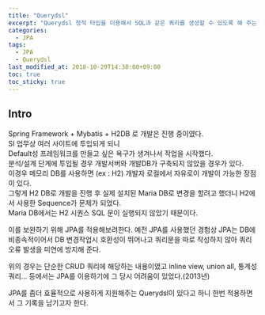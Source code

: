 ```yaml
---
title: "Querydsl"
excerpt: "Querydsl 정적 타입을 이용해서 SQL과 같은 쿼리를 생성할 수 있도록 해 주는 프레임워크다."
categories: 
  - JPA
tags: 
  - JPA
  - Querydsl
last_modified_at: 2018-10-29T14:30:00+09:00
toc: true
toc_sticky: true
---
```


## Intro

Spring Framework + Mybatis + H2DB 로 개발은 진행 중이였다.  
SI 업무상 여러 사이트에 투입되게 되니  
Default성 프레임워크를 만들고 싶은 욕구가 생겨나서 작업을 시작했다.  
분석/설계 단계에 투입될 경우 개발서버와 개발DB가 구축되지 않았을 경우가 있다.  
이경우 메모리 DB를 사용하면 (ex : H2) 개발자 로컬에서 자유로이 개발이 가능한 장점이 있다.  
그렇게 H2 DB로 개발을 진행 후 
실제 설치된 Maria DB로 변경을 할려고 했더니 H2에서 사용한 Sequence가 문제가 되었다.  
Maria DB에서는 H2 시퀀스 SQL 문이 실행되지 않았기 때문이다.  

이를 보완하기 위해 JPA를 적용해보려한다.
예전 JPA를 사용했던 경험상
JPA는 DB에 비종속적이어서 DB 변경작업시 호환성이 뛰어나고
쿼리문을 따로 작성하지 않아 쿼리오류 발생을 미연에 방지해 준다.

위의 경우는 단순한 CRUD 쿼리에 해당하는 내용이였고
inline view, union all, 통계성 쿼리... 등에서는
JPA를 이용하기에 그 당시 어려움이 있었다.(2013년)

JPA를 좀더 효율적으로 사용하게 지원해주는 Querydsl이 있다고 하니
한번 적용하면서 그 기록을 남기고자 한다.
